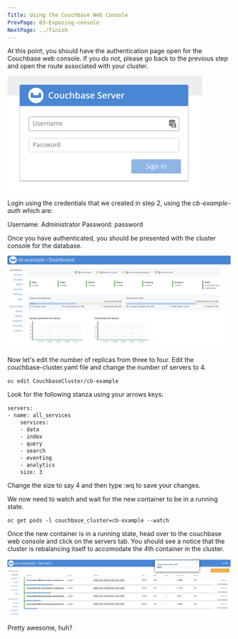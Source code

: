 ```yaml
---
Title: Using the Couchbase Web Console
PrevPage: 03-Exposing-console
NextPage: ../finish
---
```


At this point, you should have the authentication page open for the Couchbase web console.  If you do not, please go back to the previous step and open the route associated with your cluster.

![Couchbase Authentication](console-auth.png)

Login using the credentials that we created in step 2, using the *cb-example-auth* which are:

Username: Administrator
Password: password

Once you have authenticated, you should be presented with the cluster console for the database.

![Couchbase Console](console-view.png)

Now let's edit the number of replicas from three to four.  Edit the couchbase-cluster.yaml file and change the number of servers to 4.

```execute-1
oc edit CouchbaseCluster/cb-example
```

Look for the following stanza using your arrows keys:

    servers:
    - name: all_services
        services:
        - data
        - index
        - query
        - search
        - eventing
        - analytics
        size: 3

Change the size to say 4 and then type :wq to save your changes.

We now need to watch and wait for the new container to be in a running state.

```execute-2
oc get pods -l couchbase_cluster=cb-example --watch
```

Once the new container is in a running state, head over to the couchbase web console and click on the servers tab.  You should see a notice that the cluster is rebalancing itself to accomodate the 4th container in the cluster.

![Couchbase Rebalance](cluster-rebalance.png)

Pretty awesome, huh?